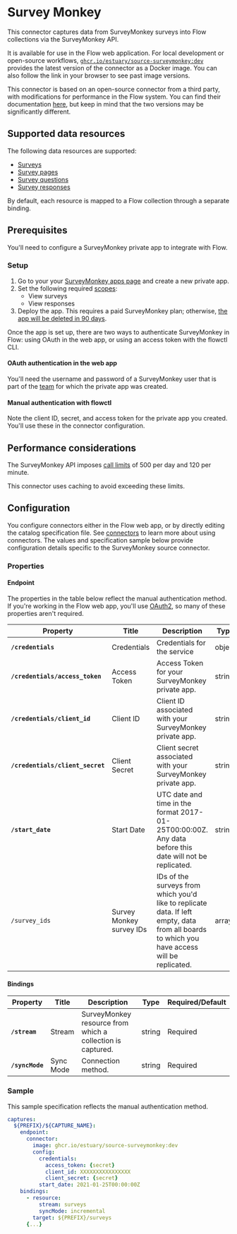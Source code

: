 # Survey Monkey

This connector captures data from SurveyMonkey surveys into Flow collections via the SurveyMonkey API.

It is available for use in the Flow web application. For local development or open-source workflows, [`ghcr.io/estuary/source-surveymonkey:dev`](https://ghcr.io/estuary/source-surveymonkey:dev) provides the latest version of the connector as a Docker image. You can also follow the link in your browser to see past image versions.

This connector is based on an open-source connector from a third party, with modifications for performance in the Flow system.
You can find their documentation [here](https://docs.airbyte.com/integrations/sources/surveymonkey),
but keep in mind that the two versions may be significantly different.

## Supported data resources

The following data resources are supported:

* [Surveys](https://developer.surveymonkey.com/api/v3/#api-endpoints-get-surveys)
* [Survey pages](https://developer.surveymonkey.com/api/v3/#api-endpoints-get-surveys-id-pages)
* [Survey questions](https://developer.surveymonkey.com/api/v3/#api-endpoints-get-surveys-survey_id-pages-page_id-questions)
* [Survey responses](https://developer.surveymonkey.com/api/v3/#api-endpoints-survey-responses)

By default, each resource is mapped to a Flow collection through a separate binding.

## Prerequisites

You'll need to configure a SurveyMonkey private app to integrate with Flow.

### Setup

1. Go to your your [SurveyMonkey apps page](https://developer.surveymonkey.com/apps) and create a new private app.
2. Set the following required [scopes](https://developer.surveymonkey.com/api/v3/#scopes):
   * View surveys
   * View responses
3. Deploy the app. This requires a paid SurveyMonkey plan; otherwise, [the app will be deleted in 90 days](https://developer.surveymonkey.com/api/v3/#deploying-an-app).

Once the app is set up, there are two ways to authenticate SurveyMonkey in Flow: using OAuth in the web app, or using an access token with the flowctl CLI.

#### OAuth authentication in the web app

You'll need the username and password of a SurveyMonkey user that is part of the [team](https://help.surveymonkey.com/en/billing/teams/)
for which the private app was created.

#### Manual authentication with flowctl

Note the client ID, secret, and access token for the private app you created. You'll use these in the connector configuration.

## Performance considerations

The SurveyMonkey API imposes [call limits](https://developer.surveymonkey.com/api/v3/#request-and-response-limits) of 500 per day
and 120 per minute.

This connector uses caching to avoid exceeding these limits.

## Configuration

You configure connectors either in the Flow web app, or by directly editing the catalog specification file.
See [connectors](../../../concepts/connectors.md#using-connectors) to learn more about using connectors. The values and specification sample below provide configuration details specific to the SurveyMonkey source connector.

### Properties

#### Endpoint

The properties in the table below reflect the manual authentication method.
If you're working in the Flow web app, you'll use [OAuth2](#oauth-authentication-in-the-web-app),
so many of these properties aren't required.

| Property | Title | Description | Type | Required/Default |
|---|---|---|---|---|
| **`/credentials`** | Credentials | Credentials for the service | object | Required |
| **`/credentials/access_token`** | Access Token | Access Token for your SurveyMonkey private app. | string | Required |
| **`/credentials/client_id`** | Client ID | Client ID associated with your SurveyMonkey private app. | string | Required |
| **`/credentials/client_secret`** | Client Secret | Client secret associated with your SurveyMonkey private app. | string | Required |
| **`/start_date`** | Start Date | UTC date and time in the format 2017-01-25T00:00:00Z. Any data before this date will not be replicated. | string | Required |
| `/survey_ids` | Survey Monkey survey IDs | IDs of the surveys from which you&#x27;d like to replicate data. If left empty, data from all boards to which you have access will be replicated. | array |  |

#### Bindings

| Property | Title | Description | Type | Required/Default |
|---|---|---|---|---|
| **`/stream`** | Stream | SurveyMonkey resource from which a collection is captured. | string | Required |
| **`/syncMode`** | Sync Mode | Connection method. | string | Required |

### Sample

This sample specification reflects the manual authentication method.

```yaml
captures:
  ${PREFIX}/${CAPTURE_NAME}:
    endpoint:
      connector:
        image: ghcr.io/estuary/source-surveymonkey:dev
        config:
          credentials:
            access_token: {secret}
            client_id: XXXXXXXXXXXXXXXX
            client_secret: {secret}
          start_date: 2021-01-25T00:00:00Z
    bindings:
      - resource:
          stream: surveys
          syncMode: incremental
        target: ${PREFIX}/surveys
      {...}
```
